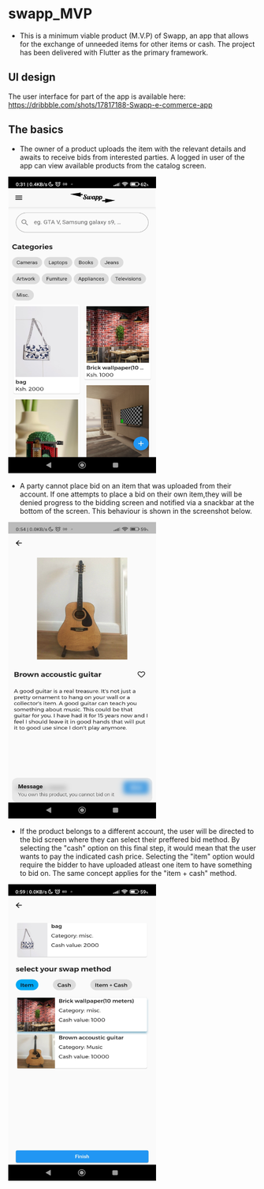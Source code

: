 # swapp_MVP
- This is a minimum viable product (M.V.P) of Swapp, an app that allows for the exchange of unneeded items for other items or cash. The project has been delivered with Flutter as the primary framework.

## UI design
The user interface for part of the app is available here: https://dribbble.com/shots/17817188-Swapp-e-commerce-app

## The basics
- The owner of a product uploads the item with the relevant details and awaits to receive bids from interested parties. A logged in user of the app can view available products from the catalog screen.

<img src=" ./screenshots/catalog.jpg " width =300 height= 600>


- A party cannot place bid on an item that was uploaded from their account. If one attempts to place a bid on their own item,they will be denied progress to the  bidding screen and notified via a snackbar at the bottom of the screen. This behaviour is shown in the screenshot below.
 
 <img src=" ./screenshots/own_guitar.jpg " width =300 height=600>


- If the product belongs to a different account, the user will be directed to the bid screen where they can select their preffered bid method. By selecting the "cash" option on this final step, it would mean that the user wants to pay the indicated cash price. Selecting the "item" option would require the bidder to have uploaded atleast one item to have something to bid on. The same concept applies for the "item + cash" method. 
 
<img src=" ./screenshots/bid_screen.jpg " width =300 height = 600>

